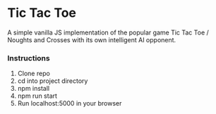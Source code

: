 # Tic Tac Toe

A simple vanilla JS implementation of the popular game Tic Tac Toe / Noughts and Crosses with its own intelligent AI opponent.

### Instructions

1. Clone repo
2. cd into project directory
3. npm install
4. npm run start
5. Run localhost:5000 in your browser

